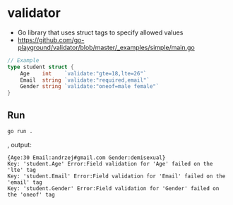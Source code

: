 # validator

- Go library that uses struct tags to specify allowed values
- https://github.com/go-playground/validator/blob/master/_examples/simple/main.go

```go
// Example
type student struct {
	Age    int    `validate:"gte=18,lte=26"`
	Email  string `validate:"required,email"`
	Gender string `validate:"oneof=male female"`
}
```

## Run

```sh
go run .
```

, output:
```text
{Age:30 Email:andrzej#gmail.com Gender:demisexual}
Key: 'student.Age' Error:Field validation for 'Age' failed on the 'lte' tag
Key: 'student.Email' Error:Field validation for 'Email' failed on the 'email' tag
Key: 'student.Gender' Error:Field validation for 'Gender' failed on the 'oneof' tag
```
